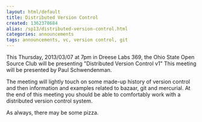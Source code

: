 ```yaml
---
layout: html/default
title: Distributed Version Control
created: 1362378684
alias: /sp13/distributed-version-control.html
categories: announcements
tags: announcements, vc, version control, git
---
```

This Thursday, 2013/03/07 at 7pm in Dreese Labs 369, the Ohio State Open Source Club will be presenting "Distributed Version Control v1" This meeting will be presented by Paul Schwendenman.

The meeting will lightly touch on some made-up history of version control and then information and examples related to bazaar, git and mercurial. At the end of this meeting you should be able to comfortably work with a distributed version control system.

As always, there may be some pizza.
